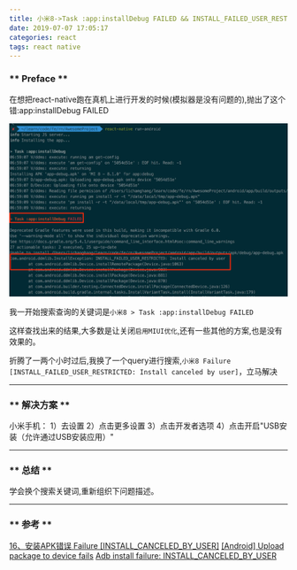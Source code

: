 ```yaml
---
title: 小米8->Task :app:installDebug FAILED && INSTALL_FAILED_USER_RESTRICTED:Install canceled by user
date: 2019-07-07 17:05:17
categories: react
tags: react native
---
```

### ** Preface **

在想把react-native跑在真机上进行开发的时候(模拟器是没有问题的),抛出了这个错:app:installDebug FAILED

![1.jpg](/img/react/INSTALL_FAILED_USER_RESTRICTED/1.jpg)

我一开始搜索查询的关键词是`小米8 > Task :app:installDebug FAILED`

这样查找出来的结果,大多数是让关闭`启用MIUI优化`,还有一些其他的方案,也是没有效果的。

折腾了一两个小时过后,我换了一个query进行搜索,`小米8 Failure [INSTALL_FAILED_USER_RESTRICTED: Install canceled by user]`，立马解决

*********************

### ** 解决方案 **

小米手机：
1）去设置
2）点击更多设置
3）点击开发者选项
4）点击开启"USB安装（允许通过USB安装应用）"

*********************

### ** 总结 **

<span class="under0">学会换个搜索关键词,重新组织下问题描述。</span>

****************
### ** 参考 **
[16、安装APK错误 Failure [INSTALL_CANCELED_BY_USER]](https://blog.csdn.net/qq_30552993/article/details/61414620)
[[Android] Upload package to device fails](https://github.com/facebook/react-native/issues/2720)
[Adb install failure: INSTALL_CANCELED_BY_USER](https://stackoverflow.com/questions/37641670/adb-install-failure-install-canceled-by-user)